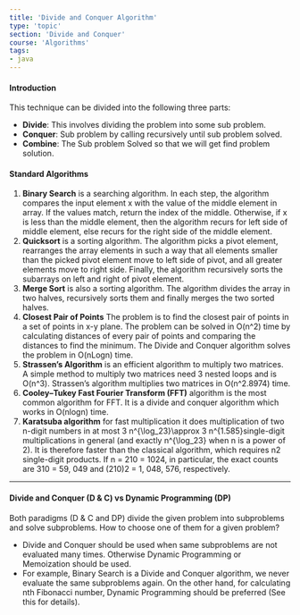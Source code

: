 ```yaml
---
title: 'Divide and Conquer Algorithm'
type: 'topic'
section: 'Divide and Conquer'
course: 'Algorithms'
tags:
- java
---
```

#### Introduction
This technique can be divided into the following three parts:
- **Divide**: This involves dividing the problem into some sub problem.
- **Conquer**: Sub problem by calling recursively until sub problem solved.
- **Combine**: The Sub problem Solved so that we will get find problem solution.

#### Standard Algorithms
1. **Binary Search** is a searching algorithm. In each step, the algorithm compares the input element x with the value of the middle element in array. If the values match, return the index of the middle. Otherwise, if x is less than the middle element, then the algorithm recurs for left side of middle element, else recurs for the right side of the middle element.
2. **Quicksort** is a sorting algorithm. The algorithm picks a pivot element, rearranges the array elements in such a way that all elements smaller than the picked pivot element move to left side of pivot, and all greater elements move to right side. Finally, the algorithm recursively sorts the subarrays on left and right of pivot element.
3. **Merge Sort** is also a sorting algorithm. The algorithm divides the array in two halves, recursively sorts them and finally merges the two sorted halves.
4. **Closest Pair of Points** The problem is to find the closest pair of points in a set of points in x-y plane. The problem can be solved in O(n^2) time by calculating distances of every pair of points and comparing the distances to find the minimum. The Divide and Conquer algorithm solves the problem in O(nLogn) time.
5. **Strassen’s Algorithm** is an efficient algorithm to multiply two matrices. A simple method to multiply two matrices need 3 nested loops and is O(n^3). Strassen’s algorithm multiplies two matrices in O(n^2.8974) time.
6. **Cooley–Tukey Fast Fourier Transform (FFT)** algorithm is the most common algorithm for FFT. It is a divide and conquer algorithm which works in O(nlogn) time.
7. **Karatsuba algorithm** for fast multiplication it does multiplication of two n-digit numbers in at most 3 n^{\log_23}\approx 3 n^{1.585}single-digit multiplications in general (and exactly n^{\log_23} when n is a power of 2). It is therefore faster than the classical algorithm, which requires n2 single-digit products. If n = 210 = 1024, in particular, the exact counts are 310 = 59, 049 and (210)2 = 1, 048, 576, respectively.

---
#### Divide and Conquer (D & C) vs Dynamic Programming (DP)
Both paradigms (D & C and DP) divide the given problem into subproblems and solve subproblems. How to choose one of them for a given problem?
- Divide and Conquer should be used when same subproblems are not evaluated many times. Otherwise Dynamic Programming or Memoization should be used. 
- For example, Binary Search is a Divide and Conquer algorithm, we never evaluate the same subproblems again. On the other hand, for calculating nth Fibonacci number, Dynamic Programming should be preferred (See this for details).